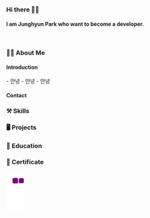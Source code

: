 <h3>Hi there 👀💕</h3>
<h4>I am Junghyun Park who want to become a developer.</h4><br>

<h3>🧙‍♂️ About Me</h3>
<h4>Introduction</h4> - 안녕 - 안녕 - 안녕
<h4>Contact</h4>
<h3>⚒️ Skills</h3>

<h3>🖥️ Projects</h3>

<h3>📝 Education</h3>

<h3>🏅 Certificate</h3>

![snake gif](https://github.com/taz-dev/taz-dev/blob/output/github-contribution-grid-snake.gif)

